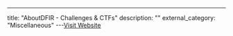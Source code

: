 ---
title: "AboutDFIR - Challenges & CTFs"
description: ""
external_category: "Miscellaneous"
---[Visit Website](https://aboutdfir.com/education/challenges-ctfs/)

